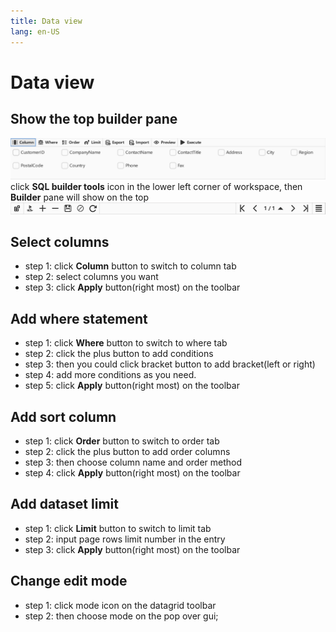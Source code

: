 ```yaml
---
title: Data view
lang: en-US
---
```


# Data view

## Show the top builder pane
![Datagrid Builder](../images/kangaroo-grid-builder.png)
click __SQL builder tools__ icon in the lower left corner of workspace, then __Builder__ pane will show on the top
![Datagrid toolbar](../images/kangaroo-grid-toolbar.png)

## Select columns
- step 1: click __Column__ button to switch to column tab
- step 2: select columns you want
- step 3: click __Apply__ button(right most) on the toolbar

## Add where statement
- step 1: click __Where__ button to switch to where tab
- step 2: click the plus button to add conditions
- step 3: then you could click bracket button to add bracket(left or right)
- step 4: add more conditions as you need.
- step 5: click __Apply__ button(right most) on the toolbar

## Add sort column
- step 1: click __Order__ button to switch to order tab
- step 2: click the plus button to add order columns
- step 3: then choose column name and order method
- step 4: click __Apply__ button(right most) on the toolbar

## Add dataset limit
- step 1: click __Limit__ button to switch to limit tab
- step 2: input page rows limit number in the entry
- step 3: click __Apply__ button(right most) on the toolbar

## Change edit mode
- step 1: click mode icon on the datagrid toolbar
- step 2: then choose mode on the pop over gui;


<Vssue :issue-id="9" :title="$title" />
